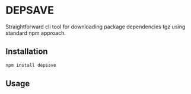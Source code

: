 # DEPSAVE
Straightforward cli tool for downloading package dependencies tgz using standard
npm approach.


## Installation
```bash
npm install depsave
```


## Usage

